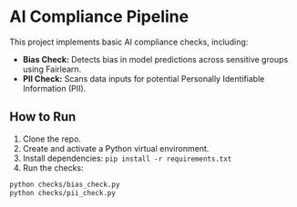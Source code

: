 # AI Compliance Pipeline

This project implements basic AI compliance checks, including:

- **Bias Check:** Detects bias in model predictions across sensitive groups using Fairlearn.
- **PII Check:** Scans data inputs for potential Personally Identifiable Information (PII).

## How to Run

1. Clone the repo.
2. Create and activate a Python virtual environment.
3. Install dependencies: `pip install -r requirements.txt`
4. Run the checks:

```bash
python checks/bias_check.py
python checks/pii_check.py
